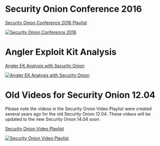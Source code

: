 # Security Onion Conference 2016
[Security Onion Conference 2016 Playlist](https://www.youtube.com/watch?v=ViR405l-ggg&list=PLljFlTO9rB15Tve-LhV5k_5_0HH37eALe)

[![Security Onion Conference 2016](http://img.youtube.com/vi/ViR405l-ggg/0.jpg)](https://www.youtube.com/watch?v=ViR405l-ggg&list=PLljFlTO9rB15Tve-LhV5k_5_0HH37eALe)

# Angler Exploit Kit Analysis
[Angler EK Analysis with Security Onion](https://youtu.be/1qUF3Bv7dIQ)

[![Angler EK Analysis with Security Onion](http://img.youtube.com/vi/1qUF3Bv7dIQ/0.jpg)](https://www.youtube.com/watch?v=1qUF3Bv7dIQ)

# Old Videos for Security Onion 12.04
Please note the videos in the Security Onion Video Playlist were created several years ago for the old Security Onion 12.04.  These videos will be updated to the new Security Onion 14.04 soon.

[Security Onion Video Playlist](https://www.youtube.com/watch?v=dyLbgrdagaA&list=PLMN5wm-C5YjyieO63g8LbaiWTSJRj0DBe)

[![Security Onion Video Playlist](http://img.youtube.com/vi/dyLbgrdagaA/0.jpg)](https://www.youtube.com/watch?v=dyLbgrdagaA&list=PLMN5wm-C5YjyieO63g8LbaiWTSJRj0DBe)

